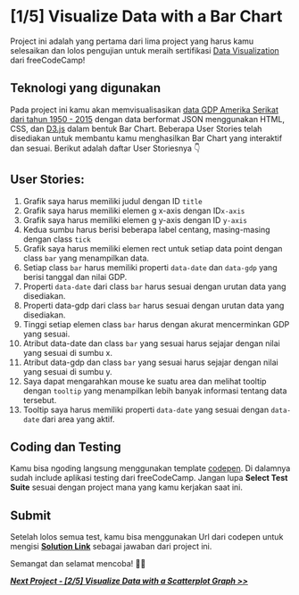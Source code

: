 # [1/5] Visualize Data with a Bar Chart

Project ini adalah yang pertama dari lima project yang harus kamu selesaikan dan lolos pengujian untuk meraih sertifikasi [Data Visualization](https://www.freecodecamp.org/learn/data-visualization/#json-apis-and-ajax) dari freeCodeCamp!

## Teknologi yang digunakan

Pada project ini kamu akan memvisualisasikan [data GDP Amerika Serikat dari tahun 1950 - 2015](https://raw.githubusercontent.com/freeCodeCamp/ProjectReferenceData/master/GDP-data.json) dengan data berformat JSON menggunakan HTML, CSS, dan [D3.js](https://d3js.org/) dalam bentuk Bar Chart. Beberapa User Stories telah disediakan untuk membantu kamu menghasilkan Bar Chart yang interaktif dan sesuai. Berikut adalah daftar User Storiesnya 👇

## User Stories:

1. Grafik saya harus memiliki judul dengan ID `title`
2. Grafik saya harus memiliki elemen g x-axis dengan ID`x-axis`
3. Grafik saya harus memiliki elemen g y-axis dengan ID `y-axis`
4. Kedua sumbu harus berisi beberapa label centang, masing-masing dengan class `tick`
5. Grafik saya harus memiliki elemen rect untuk setiap data point dengan class `bar` yang menampilkan data.
6. Setiap class `bar` harus memiliki properti `data-date` dan `data-gdp` yang berisi tanggal dan nilai GDP.
7. Properti `data-date` dari class `bar` harus sesuai dengan urutan data yang disediakan.
8. Properti data-gdp dari class `bar` harus sesuai dengan urutan data yang disediakan.
9. Tinggi setiap elemen class `bar` harus dengan akurat mencerminkan GDP yang sesuai.
10. Atribut data-date dan class `bar` yang sesuai harus sejajar dengan nilai yang sesuai di sumbu x.
11. Atribut data-gdp dan class `bar` yang sesuai harus sejajar dengan nilai yang sesuai di sumbu y.
12. Saya dapat mengarahkan mouse ke suatu area dan melihat tooltip dengan `tooltip` yang menampilkan lebih banyak informasi tentang data tersebut.
13. Tooltip saya harus memiliki properti `data-date` yang sesuai dengan `data-date` dari area yang aktif.

## Coding dan Testing

Kamu bisa ngoding langsung menggunakan template [codepen](https://codepen.io/pen?template=MJjpwO). Di dalamnya sudah include aplikasi testing dari freeCodeCamp. Jangan lupa **Select Test Suite** sesuai dengan project mana yang kamu kerjakan saat ini. 

## Submit

Setelah lolos semua test, kamu bisa menggunakan Url dari codepen untuk mengisi [**Solution Link**](https://www.freecodecamp.org/learn/data-visualization/data-visualization-projects/visualize-data-with-a-bar-chart) sebagai jawaban dari project ini.

Semangat dan selamat mencoba! 🚀📜  


[***Next Project - [2/5] Visualize Data with a Scatterplot Graph >>***]()
